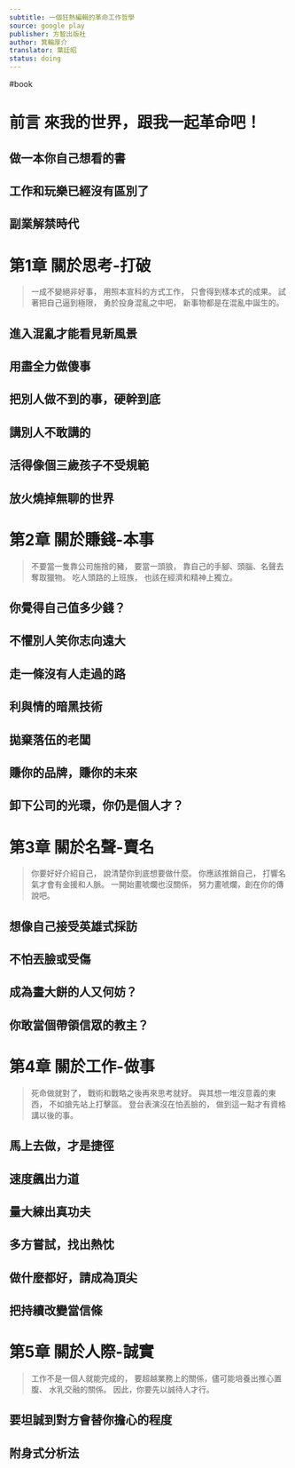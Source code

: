 ```yaml
---
subtitle: 一個狂熱編輯的革命工作哲學
source: google play
publisher: 方智出版社
author: 箕輪厚介
translator: 葉廷昭
status: doing
---
```

#book 

# 前言 來我的世界，跟我一起革命吧！

## 做一本你自己想看的書

## 工作和玩樂已經沒有區別了

## 副業解禁時代

# 第1章 關於思考-打破

> 一成不變絕非好事，
> 用照本宣科的方式工作，
> 只會得到樣本式的成果。
> 試著把自己逼到極限，
> 勇於投身混亂之中吧，
> 新事物都是在混亂中誕生的。

## 進入混亂才能看見新風景

## 用盡全力做傻事

## 把別人做不到的事，硬幹到底

## 講別人不敢講的

## 活得像個三歲孩子不受規範

## 放火燒掉無聊的世界

# 第2章 關於賺錢-本事

> 不要當一隻靠公司施捨的豬，
> 要當一頭狼，
> 靠自己的手腳、頭腦、名聲去奪取獵物。
> 吃人頭路的上班族，
> 也該在經濟和精神上獨立。

## 你覺得自己值多少錢？

## 不懼別人笑你志向遠大

## 走一條沒有人走過的路

## 利與情的暗黑技術

## 拋棄落伍的老闆

## 賺你的品牌，賺你的未來

## 卸下公司的光環，你仍是個人才？

# 第3章 關於名聲-賣名

> 你要好好介紹自己，
> 說清楚你到底想要做什麼。
> 你應該推銷自己，
> 打響名氣才會有金援和人脈。
> 一開始畫唬爛也沒關係，
> 努力畫唬爛，創在你的傳說吧。

## 想像自己接受英雄式採訪

## 不怕丟臉或受傷

## 成為畫大餅的人又何妨？

## 你敢當個帶領信眾的教主？

# 第4章 關於工作-做事

> 死命做就對了，
> 戰術和戰略之後再來思考就好。
> 與其想一堆沒意義的東西，
> 不如搶先站上打擊區。
> 登台表演沒在怕丟臉的，
> 做到這一點才有資格講以後的事。

## 馬上去做，才是捷徑

## 速度飆出力道

## 量大練出真功夫

## 多方嘗試，找出熱忱

## 做什麼都好，請成為頂尖

## 把持續改變當信條

# 第5章 關於人際-誠實

> 工作不是一個人就能完成的，
> 要超越業務上的關係，儘可能培養出推心置腹、
> 水乳交融的關係。
> 因此，你要先以誠待人才行。

## 要坦誠到對方會替你擔心的程度

## 附身式分析法

